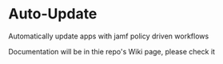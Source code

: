 # Auto-Update
Automatically update apps with jamf policy driven workflows


Documentation will be in thie repo's Wiki page, please check it
